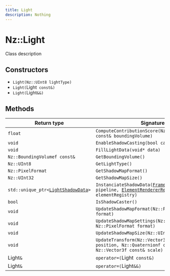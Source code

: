 ```yaml
---
title: Light
description: Nothing
---
```


# Nz::Light

Class description

## Constructors

- `Light(Nz::UInt8 lightType)`
- `Light(`Light` const&)`
- `Light(`Light`&&)`

## Methods

| Return type | Signature |
| ----------- | --------- |
| `float` | `ComputeContributionScore(Nz::BoundingVolumef const& boundingVolume)` |
| `void` | `EnableShadowCasting(bool castShadows)` |
| `void` | `FillLightData(void* data)` |
| `Nz::BoundingVolumef const&` | `GetBoundingVolume()` |
| `Nz::UInt8` | `GetLightType()` |
| `Nz::PixelFormat` | `GetShadowMapFormat()` |
| `Nz::UInt32` | `GetShadowMapSize()` |
| `std::unique_ptr<`[`LightShadowData`](documentation/generated/Graphics/LightShadowData.md)`>` | `InstanciateShadowData(`[`FramePipeline`](documentation/generated/Graphics/FramePipeline.md)`& pipeline, `[`ElementRendererRegistry`](documentation/generated/Graphics/ElementRendererRegistry.md)`& elementRegistry)` |
| `bool` | `IsShadowCaster()` |
| `void` | `UpdateShadowMapFormat(Nz::PixelFormat format)` |
| `void` | `UpdateShadowMapSettings(Nz::UInt32 size, Nz::PixelFormat format)` |
| `void` | `UpdateShadowMapSize(Nz::UInt32 size)` |
| `void` | `UpdateTransform(Nz::Vector3f const& position, Nz::Quaternionf const& rotation, Nz::Vector3f const& scale)` |
| Light`&` | `operator=(`Light` const&)` |
| Light`&` | `operator=(`Light`&&)` |

